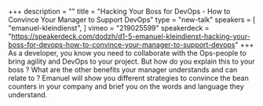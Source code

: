 +++
description = ""
title = "Hacking Your Boss for DevOps - How to Convince Your Manager to Support DevOps"
type = "new-talk"
speakers = [
        "emanuel-kleindienst",
]
vimeo = "219025599"
speakerdeck = "https://speakerdeck.com/dodzh/d1-5-emanuel-kleindienst-hacking-your-boss-for-devops-how-to-convince-your-manager-to-support-devops"
+++
As a developer, you know you need to collaborate with the Ops-people to bring agility and
DevOps to your project. But how do you explain this to your boss ? What are the other
benefits your manager understands and can relate to ? Emanuel will show you different
strategies to convince the bean counters in your company and brief you on the words and
language they understand.